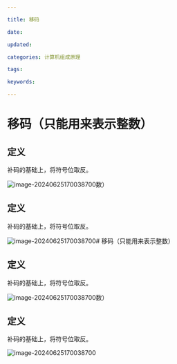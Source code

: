 ```yaml
---

title: 移码

date: 

updated: 

categories: 计算机组成原理

tags: 

keywords: 

---
```

# 移码（只能用来表示整数）

## 定义

补码的基础上，将符号位取反。



![image-20240625170038700](../TyporaImage/计算机组成原理图片/image-20240625170038700.png)数）

## 定义

补码的基础上，将符号位取反。



![image-20240625170038700](../TyporaImage/计算机组成原理图片/image-20240625170038700.png)# 移码（只能用来表示整数）

## 定义

补码的基础上，将符号位取反。



![image-20240625170038700](../TyporaImage/计算机组成原理图片/image-20240625170038700.png)数）

## 定义

补码的基础上，将符号位取反。



![image-20240625170038700](../TyporaImage/计算机组成原理图片/image-20240625170038700.png)